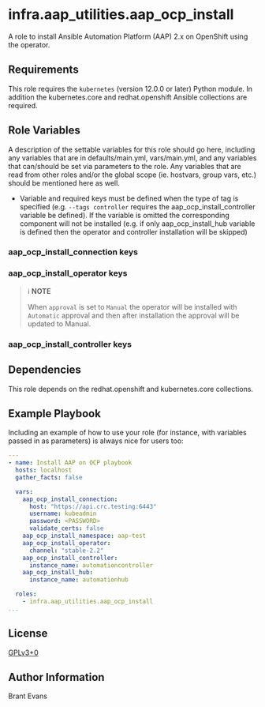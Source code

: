 
# infra.aap_utilities.aap_ocp_install

A role to install Ansible Automation Platform (AAP) 2.x on OpenShift using the operator.

## Requirements

This role requires the `kubernetes` (version 12.0.0 or later) Python module.
In addition the kubernetes.core and redhat.openshift Ansible collections are required.

## Role Variables

A description of the settable variables for this role should go here, including any variables that are in defaults/main.yml, vars/main.yml, and any variables that can/should be set via parameters to the role. Any variables that are read from other roles and/or the global scope (ie. hostvars, group vars, etc.) should be mentioned here as well.

* Variable and required keys must be defined when the type of tag is specified (e.g. `--tags controller` requires the aap_ocp_install_controller variable be defined).
If the variable is omitted the corresponding component will not be installed (e.g. if only aap_ocp_install_hub variable is defined then the operator and controller installation will be skipped)

### aap_ocp_install_connection keys


### aap_ocp_install_operator keys


> ℹ️ **NOTE**
>
> When `approval` is set to `Manual` the operator will be installed with `Automatic` approval and then after installation the approval will be updated to Manual.

### aap_ocp_install_controller keys


## Dependencies

This role depends on the redhat.openshift and kubernetes.core collections.

## Example Playbook

Including an example of how to use your role (for instance, with variables passed in as parameters) is always nice for users too:

```yml
---
- name: Install AAP on OCP playbook
  hosts: localhost
  gather_facts: false

  vars:
    aap_ocp_install_connection:
      host: "https://api.crc.testing:6443"
      username: kubeadmin
      password: <PASSWORD>
      validate_certs: false
    aap_ocp_install_namespace: aap-test
    aap_ocp_install_operator:
      channel: "stable-2.2"
    aap_ocp_install_controller:
      instance_name: automationcontroller
    aap_ocp_install_hub:
      instance_name: automationhub

  roles:
    - infra.aap_utilities.aap_ocp_install
...
```

## License

[GPLv3+0](https://github.com/redhat-cop/aap_utilities#licensing)

## Author Information

Brant Evans
